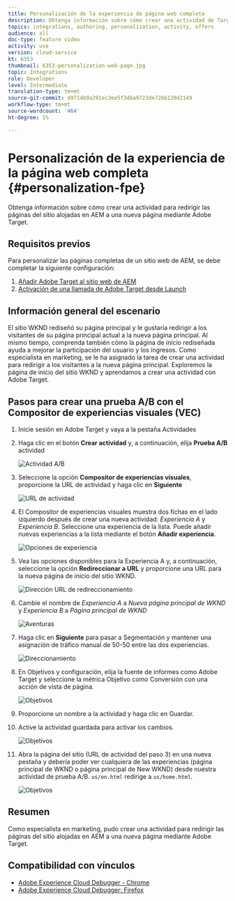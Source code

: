 ```yaml
---
title: Personalización de la experiencia de página web completa
description: Obtenga información sobre cómo crear una actividad de Target para redirigir las páginas del sitio web de AEM a nuevas páginas mediante Adobe Target.
topics: integrations, authoring, personalization, activity, offers
audience: all
doc-type: feature video
activity: use
version: cloud-service
kt: 6353
thumbnail: 6353-personalization-web-page.jpg
topic: Integrations
role: Developer
level: Intermediate
translation-type: tm+mt
source-git-commit: d9714b9a291ec3ee5f3dba9723de72bb120d2149
workflow-type: tm+mt
source-wordcount: '464'
ht-degree: 1%

---
```



# Personalización de la experiencia de la página web completa {#personalization-fpe}

Obtenga información sobre cómo crear una actividad para redirigir las páginas del sitio alojadas en AEM a una nueva página mediante Adobe Target.

## Requisitos previos

Para personalizar las páginas completas de un sitio web de AEM, se debe completar la siguiente configuración:

1. [Añadir Adobe Target al sitio web de AEM](./add-target-launch-extension.md)
1. [Activación de una llamada de Adobe Target desde Launch](./load-and-fire-target.md)

## Información general del escenario

El sitio WKND rediseñó su página principal y le gustaría redirigir a los visitantes de su página principal actual a la nueva página principal. Al mismo tiempo, comprenda también cómo la página de inicio rediseñada ayuda a mejorar la participación del usuario y los ingresos. Como especialista en marketing, se le ha asignado la tarea de crear una actividad para redirigir a los visitantes a la nueva página principal. Exploremos la página de inicio del sitio WKND y aprendamos a crear una actividad con Adobe Target.

## Pasos para crear una prueba A/B con el Compositor de experiencias visuales (VEC)

1. Inicie sesión en Adobe Target y vaya a la pestaña Actividades
1. Haga clic en el botón **Crear actividad** y, a continuación, elija **Prueba A/B** actividad

   ![Actividad A/B](assets/ab-target-activity.png)

1. Seleccione la opción **Compositor de experiencias visuales**, proporcione la URL de actividad y haga clic en **Siguiente**

   ![URL de actividad](assets/ab-test-url.png)

1. El Compositor de experiencias visuales muestra dos fichas en el lado izquierdo después de crear una nueva actividad: *Experiencia A* y *Experiencia B*. Seleccione una experiencia de la lista. Puede añadir nuevas experiencias a la lista mediante el botón **Añadir experiencia**.

   ![Opciones de experiencia](assets/experience-options.png)

1. Vea las opciones disponibles para la Experiencia A y, a continuación, seleccione la opción **Redireccionar a URL** y proporcione una URL para la nueva página de inicio del sitio WKND.

   ![Dirección URL de redireccionamiento](assets/redirect-url.png)

1. Cambie el nombre de *Experiencia A* a *Nueva página principal de WKND* y *Experiencia B* a *Página principal de WKND*

   ![Aventuras](assets/new-experiences.png)

1. Haga clic en **Siguiente** para pasar a Segmentación y mantener una asignación de tráfico manual de 50-50 entre las dos experiencias.

   ![Direccionamiento](assets/targeting.png)

1. En Objetivos y configuración, elija la fuente de informes como Adobe Target y seleccione la métrica Objetivo como Conversión con una acción de vista de página.

   ![Objetivos](assets/goals.png)

1. Proporcione un nombre a la actividad y haga clic en Guardar.
1. Active la actividad guardada para activar los cambios.

   ![Objetivos](assets/activate.png)

1. Abra la página del sitio (URL de actividad del paso 3) en una nueva pestaña y debería poder ver cualquiera de las experiencias (página principal de WKND o página principal de New WKND) desde nuestra actividad de prueba A/B. `us/en.html` redirige a  `us/home.html`.

   ![Objetivos](assets/redirect-test.png)

## Resumen

Como especialista en marketing, pudo crear una actividad para redirigir las páginas del sitio alojadas en AEM a una nueva página mediante Adobe Target.

## Compatibilidad con vínculos

* [Adobe Experience Cloud Debugger - Chrome](https://chrome.google.com/webstore/detail/adobe-experience-cloud-de/ocdmogmohccmeicdhlhhgepeaijenapj)
* [Adobe Experience Cloud Debugger: Firefox](https://addons.mozilla.org/en-US/firefox/addon/adobe-experience-platform-dbg/)

